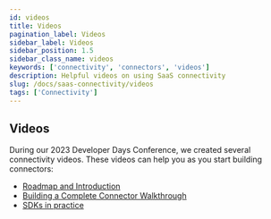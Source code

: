 ```yaml
---
id: videos
title: Videos
pagination_label: Videos
sidebar_label: Videos
sidebar_position: 1.5
sidebar_class_name: videos
keywords: ['connectivity', 'connectors', 'videos']
description: Helpful videos on using SaaS connectivity
slug: /docs/saas-connectivity/videos
tags: ['Connectivity']
---
```


## Videos

During our 2023 Developer Days Conference, we created several connectivity videos. These videos can help you as you start building connectors: 

 - [Roadmap and Introduction](https://www.youtube.com/watch?v=6FGkKj6aKko)
 - [Building a Complete Connector Walkthrough](https://www.youtube.com/watch?v=KB1jdE09lE4)
 - [SDKs in practice](https://www.youtube.com/watch?v=UWeokOXuAuk)